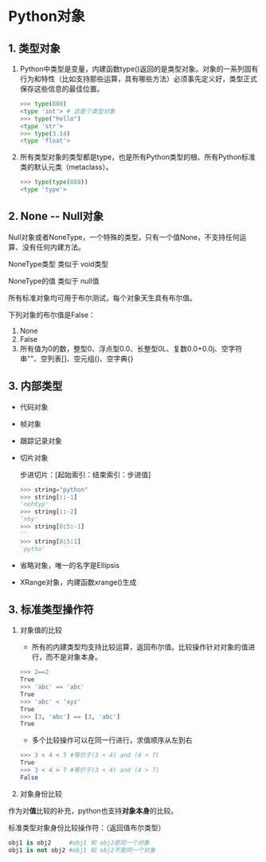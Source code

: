 # Python对象 #

## 1. 类型对象 ##

1. Python中类型是变量，内建函数type()返回的是类型对象。对象的一系列固有行为和特性（比如支持那些运算，具有哪些方法）必须事先定义好，类型正式保存这些信息的最佳位置。

	```python
	>>> type(888)
	<type 'int'> # 这是个类型对象
	>>> type("hello")
	<type 'str'>
	>>> type(3.14)
	<type 'float'>
	```
2. 所有类型对象的类型都是type，也是所有Python类型的根、所有Python标准类的默认元类（metaclass）。
	```python
	>>> type(type(888))
	<type 'type'>
	```

## 2. None -- Null对象 ##

Null对象或者NoneType，一个特殊的类型，只有一个值None，不支持任何运算、没有任何内建方法。

NoneType类型 类似于 void类型

NoneType的值 类似于 null值

所有标准对象均可用于布尔测试，每个对象天生具有布尔值。

下列对象的布尔值是False：
1. None
2. False
3. 所有值为0的数，整型0、浮点型0.0、长整型0L、复数0.0+0.0j、空字符串""、空列表[]、空元组()、空字典{}

## 3. 内部类型 ##

- 代码对象
- 帧对象
- 跟踪记录对象
- 切片对象

	步进切片：[起始索引：结束索引：步进值]	
	```python
	>>> string="python"
	>>> string[::-1]
	'nohtyp'
	>>> string[::-2]
	'nhy'
	>>> string[0:5:-1]
	''
	>>> string[0:5:1]
	'pytho'
	```

- 省略对象，唯一的名字是Ellipsis
- XRange对象，内建函数xrange()生成

## 3. 标准类型操作符 ##

1. 对象值的比较

	- 所有的内建类型均支持比较运算，返回布尔值。比较操作针对对象的值进行，而不是对象本身。
	
	```python
	>>> 2==2
	True
	>>> 'abc' == 'abc'
	True
	>>> 'abc' < 'xyz'
	True
	>>> [3, 'abc'] == [3, 'abc']
	True
	```
	- 多个比较操作可以在同一行进行，求值顺序从左到右

	```python
	>>> 3 < 4 < 7 #等价于(3 < 4) and (4 < 7)
	True
	>>> 3 < 4 > 7 #等价于(3 < 4) and (4 > 7)
	False
	```
2. 对象身份比较
	
作为对**值**比较的补充，python也支持**对象本身**的比较。

标准类型对象身份比较操作符：（返回值布尔类型）

```python
obj1 is obj2     #obj1 和 obj2是同一个对象
obj1 is not obj2 #obj1 和 obj2不是同一个对象
```